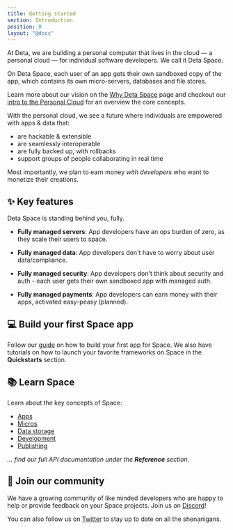 ```yaml
---
title: Getting started
section: Introduction
position: 0
layout: "@docs"
---
```


At Deta, we are building a personal computer that lives in the cloud — a personal cloud — for individual software developers. We call it Deta Space.

On Deta Space, each user of an app gets their own sandboxed copy of the app, which contains its own micro-servers, databases and file stores.

Learn more about our vision on the [Why Deta Space](/docs/en/introduction/why-deta) page and checkout our [intro to the Personal Cloud](/docs/en/introduction/personal-cloud) for an overview the core concepts.

With the personal cloud, we see a future where individuals are empowered with apps & data that:
- are hackable & extensible
- are seamlessly interoperable
- are fully backed up, with rollbacks
- support groups of people collaborating in real time

Most importantly, we plan to earn money *with developers* who want to monetize their creations.

## ✨ Key features

Deta Space is standing behind you, fully.

- **Fully managed servers**: App developers have an ops burden of zero, as they scale their users to space.

- **Fully managed data**: App developers don't have to worry about user data/compliance.

- **Fully managed security**: App developers don't think about security and auth - each user gets their own sandboxed app with managed auth.

- **Fully managed payments**: App developers can earn money with their apps, activated easy-peasy (planned).

## 💻 Build your first Space app

Follow our [guide](/docs/en/introduction/first-app) on how to build your first app for Space. We also have tutorials on how to launch your favorite frameworks on Space in the **Quickstarts** section.

## 📚 Learn Space

Learn about the key concepts of Space:

- [Apps](/docs/en/introduction/app-anatomy)
- [Micros](/docs/en/basics/micros)
- [Data storage](/docs/en/basics/data)
- [Development](/docs/en/basics/revisions)
- [Publishing](/docs/en/basics/releases)

*… find our full API documentation under the **Reference** section.*

## 💬 Join our community

We have a growing community of like minded developers who are happy to help or provide feedback on your Space projects. Join us on [Discord](https://go.deta.dev/discord)!

You can also follow us on [Twitter](https://twitter.com/detahq) to stay up to date on all the shenanigans.
